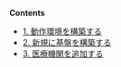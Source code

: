 **Contents**

- [1. 動作環境を構築する](2.セットアップ手順/1.動作環境を構築する.md)
- [2. 新規に基盤を構築する](2.セットアップ手順/2.新規に基盤を構築する.md)
- [3. 医療機関を追加する](2.セットアップ手順/3.医療機関を追加する.md)
